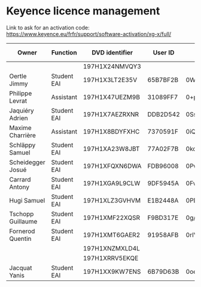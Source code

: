 # Keyence licence management

Link to ask for an activation code: https://www.keyence.eu/frfr/support/software-activation/xg-x/full/

| Owner             | Function    | DVD identifier | User ID  | Activation code                                                               | Used until | Note on the DVD |
| ----------------- | ----------- | -------------- | -------- | ----------------------------------------------------------------------------- | ---------- | --------------- |
|                   |             | 197H1X24NMVQY3 |          |                                                                               |            | PROFESSEUR      |
| Oertle Jimmy      | Student EAI | 197H1X3LT2E35V | 65B7BF2B | 0WVR09bBQnmtDyyzINy5hwhH+6GemGdzVhH1gzhBF4MA3VXzmmIX9N22j4KijLPgh5Z7aybWJ//Y= | févr.2022  | ETUDIANT        |
| Philippe Levrat   | Assistant   | 197H1X47UEZM9B | 31089FF7 | 0+pQhSZSFmGP5sOt0BZS9lzqEt9jhkxmLjYkslNXCxG5J/HibPRWRMvC7svtlZf9rVFJR2GPYoes= | Unkown     |                 |
| Jaquiéry Adrien   | Student EAI | 197H1X7AEZRXNR | DDB2D542 | 0Ss+nFnQc3eYqLmmvVPwQQn+jXeUOiMnJGrg8OTbyc8tKv7xUFzGNVmfuPIJwebxqm4kPpJ1R0mQ= | févr.2022  | ETUDIANT        |
| Maxime Charrière  | Assistant   | 197H1X8BDYFXHC | 7370591F | 0iQA780/ISws7DYPzRXa1TSYDGxbFQHDWxodAeO1aKQHxKuC0VhYKLh95V/oiFa60zD3C4Lqlztg= | Unkown     |                 |
| Schläppy Samuel   | Student EAI | 197H1XA23W8JBT | 77A02F7B | 0kqr7d14SFcio/fN3S02XTAAgdV8UZbW1X7nYC+5cNs4zOu5eg+IgjtSQbzfg7ZWuNBvwpCrv3IE= | févr.2022  | ETUDIANT        |
| Scheidegger Josué | Student EAI | 197H1XFQXN6DWA | FDB96008 | 0Pw01IuYGATadmsJEf3GvE1o7J59hL6uOBVo18zg8JiLu4gLvEIntmz6asGoFiSAfL2Q2qQE1MLY= | févr.2022  | ETUDIANT        |
| Carrard Antony    | Student EAI | 197H1XGA9L9CLW | 9DF5945A | 0Fv53UiThEBp10fbVCPiNaVd/uRuI0cSeFDSvy5sqSqC7i7cUEU16hTmqONaqmDG3T3KZuWMT7fQ= | févr.2022  |                 |
| Hugi Samuel       | Student EAI | 197H1XLZ3GVHVM | E1B2448A | 0PDnRNioiRAYboLPA5HMZjUQpWpihnB2OG7lkZQoPufb+sQR3k4zLymBCDvF3Hcs9sPZhNeEgnL4= | févr.2022  | ETUDIANT        |
| Tschopp Guillaume | Student EAI | 197H1XMF22XQSR | F9BD317E | 0g/jFCC+c+j83oOzhwtIF5ZaGUf90CvNCFcSh4LP5Erg+SYKwHU9UYa/yV0AwClaGT8TETfjE6ks= | févr.2022  | ETUDIANT        |
| Fornerod Quentin  | Student EAI | 197H1XMT6GAER2 | 91958AFB | 0rIV/n42f83JRw9SAaPmk+EUL6qgGFJsfug/0wJVBLxXCoxM9JD4xyzA/jvjwOKbkMB/lJ2i7lyU= | févr.2022  | ETUDIANT        |
|                   |             | 197H1XNZMXLD4L |          |                                                                               |            |                 |
|                   |             | 197H1XRRV5EKQE |          |                                                                               |            |                 |
| Jacquat Yanis     | Student EAI | 197H1XX9KW7ENS | 6B79D63B | 0oe/9YWw4fC2INt1PWyDWXpGeDF6CPAaM/b3H8w8MbhI27dNui5plCoYmgyIbevJnX7OX78ey3KI= | févr.2022  |                 |